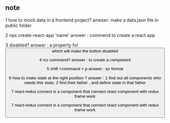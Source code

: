 ## note 
1 how to mock data in a frontend project? 
anwser: make a data.json file in public folder

2 npx create-react-app 'name'
answer : commend to create  a react app

3 disabled? 
answer : a property for <button> which will make the button disabled

4 rcc commend?
answer : to create a component 

5 shift  +command + p 
answer : ez format 

6 how to make state at the right position ? 
answer : 1 find out all components who needs this state, 2 find their father , and 
define state in that father

7 react-redux connect is a component that connect react component with redux frame work


7 react-redux connect is a component that connect react component with redux frame work
